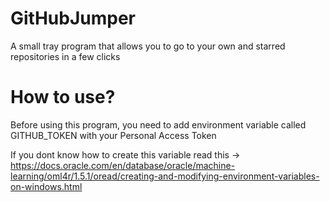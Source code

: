 # GitHubJumper
A small tray program that allows you to go to your own and starred repositories in a few clicks

# How to use?
Before using this program, you need to add environment variable called GITHUB_TOKEN with your Personal Access Token

If you dont know how to create this variable read this -> https://docs.oracle.com/en/database/oracle/machine-learning/oml4r/1.5.1/oread/creating-and-modifying-environment-variables-on-windows.html
